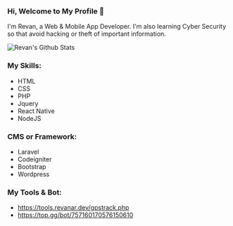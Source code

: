 ### Hi, Welcome to My Profile 👋 

I'm Revan, a Web & Mobile App Developer. I'm also learning Cyber Security so that avoid hacking or theft of important information.

![Revan's Github Stats](https://github-readme-stats.vercel.app/api?username=revan-ar&show_icons=true&theme=midnight-purple)

### My Skills:
- HTML
- CSS
- PHP
- Jquery
- React Native
- NodeJS

### CMS or Framework:
- Laravel
- Codeigniter
- Bootstrap
- Wordpress

### My Tools & Bot:
- https://tools.revanar.dev/gpstrack.php
- https://top.gg/bot/757160170576150610
